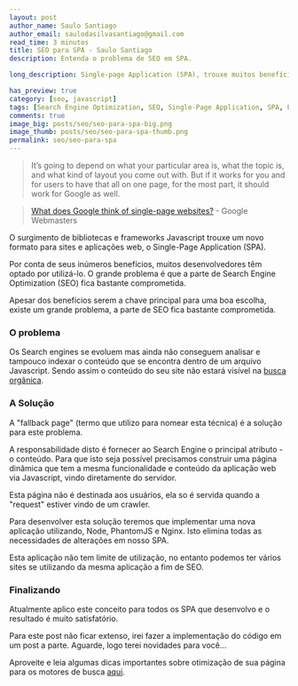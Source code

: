 ```yaml
---
layout: post
author_name: Saulo Santiago
author_email: saulodasilvasantiago@gmail.com
read_time: 3 minutos
title: SEO para SPA - Saulo Santiago
description: Entenda o problema de SEO em SPA.

long_description: Single-page Application (SPA), trouxe muitos benefícios, no quisito experiência do usuário podemos destacar a rapidez e o carregamento do conteúdo por demanda, mas existe um grande problema, a parte de SEO fica bastante comprometida. Para resolver este problema, existe uma técnica chamada de "fallback page". Este paradigma é totalmente modular, podendo ser utilizado em várias aplicações diferente.

has_preview: true
category: [seo, javascript]
tags: [Search Engine Optimization, SEO, Single-Page Application, SPA, Framework JS, Node, PhantomJS, Nginx]
comments: true
image_big: posts/seo/seo-para-spa-big.png
image_thumb: posts/seo/seo-para-spa-thumb.png
permalink: seo/seo-para-spa
---
```


> It’s going to depend on what your particular area is, what the topic is, and what kind of layout you come out with. But if it works for you and for users to have that all on one page, for the most part, it should work for Google as well.

> [What does Google think of single-page websites?](https://www.youtube.com/watch?v=Mibrj2bOFCU#t=73) - Google Webmasters

O surgimento de bibliotecas e frameworks Javascript trouxe um novo formato para sites e aplicações web, o Single-Page Application (SPA).

Por conta de seus inúmeros benefícios, muitos desenvolvedores têm optado por utilizá-lo. O grande problema é que a parte de Search Engine Optimization (SEO) fica bastante comprometida.

Apesar dos benefícios serem a chave principal para uma boa escolha, existe um grande problema, a parte de SEO fica bastante comprometida.

### O problema

Os Search engines se evoluem mas ainda não conseguem analisar e tampouco indexar o conteúdo que se encontra dentro de um arquivo Javascript.
Sendo assim o conteúdo do seu site não estará visível na [busca orgânica](http://pt.wikipedia.org/wiki/Busca_org%C3%A2nica).

### A Solução

A "fallback page" (termo que utilizo para nomear esta técnica) é a solução para este problema.

A responsabilidade disto é fornecer ao Search Engine o principal atributo - o conteúdo. Para que isto seja possível precisamos construir uma página dinâmica que tem a mesma funcionalidade e conteúdo da aplicação web via Javascript, vindo diretamente do servidor.

Esta página não é destinada aos usuários, ela so é servida quando a "request" estiver vindo de um crawler.

Para desenvolver esta solução teremos que implementar uma nova aplicação utilizando, Node, PhantomJS e Nginx. Isto elimina todas as necessidades de alterações em nosso SPA.

Esta aplicação não tem limite de utilização, no entanto podemos ter vários sites se utilizando da mesma aplicação a fim de SEO.

### Finalizando

Atualmente aplico este conceito para todos os SPA que desenvolvo e o resultado é muito satisfatório.

Para este post não ficar extenso, irei fazer a implementação do código em um post a parte.
Aguarde, logo terei novidades para você...

Aproveite e leia algumas dicas importantes sobre otimização de sua página para os motores de busca [aqui](http://saulosantiago.js.org/seo/otimizacoes-para-motores-de-busca/).
